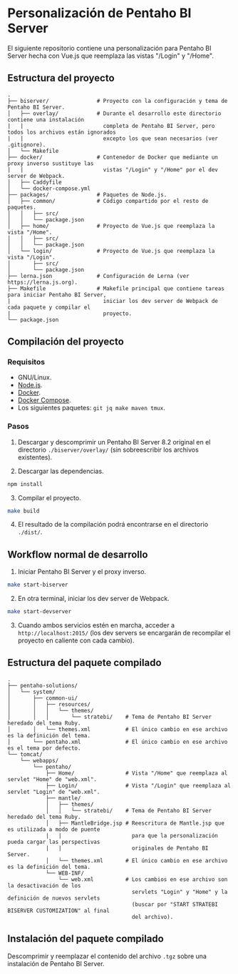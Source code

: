 # Personalización de Pentaho BI Server

El siguiente repositorio contiene una personalización para Pentaho BI Server hecha con Vue.js que
reemplaza las vistas "/Login" y "/Home".

## Estructura del proyecto

```
.
├── biserver/               # Proyecto con la configuración y tema de Pentaho BI Server.
│   ├── overlay/            # Durante el desarrollo este directorio contiene una instalación
|   |                         completa de Pentaho BI Server, pero todos los archivos están ignorados
|   |                         excepto los que sean necesarios (ver .gitignore).
│   └── Makefile
├── docker/                 # Contenedor de Docker que mediante un proxy inverso sustituye las
|   |                         vistas "/Login" y "/Home" por el dev server de Webpack.
│   ├── Caddyfile
│   └── docker-compose.yml
├── packages/               # Paquetes de Node.js.
│   ├── common/             # Código compartido por el resto de paquetes.
│   │   ├── src/
│   │   └── package.json
│   ├── home/               # Proyecto de Vue.js que reemplaza la vista "/Home".
│   │   ├── src/
│   │   └── package.json
│   └── login/              # Proyecto de Vue.js que reemplaza la vista "/Login".
│       ├── src/
│       └── package.json
├── lerna.json              # Configuración de Lerna (ver https://lerna.js.org).
├── Makefile                # Makefile principal que contiene tareas para iniciar Pentaho BI Server,
|                             iniciar los dev server de Webpack de cada paquete y compilar el
|                             proyecto.
└── package.json
```

## Compilación del proyecto

### Requisitos

 * GNU/Linux.
 * [Node.js](https://nodejs.org/en/download/package-manager/).
 * [Docker](https://docs.docker.com/install/).
 * [Docker Compose](https://docs.docker.com/compose/install/).
 * Los siguientes paquetes: `git jq make maven tmux`.

### Pasos

 1. Descargar y descomprimir un Pentaho BI Server 8.2 original en el directorio
    `./biserver/overlay/` (sin sobreescribir los archivos existentes).

 2. Descargar las dependencias.
 ```sh
 npm install
 ```

 3. Compilar el proyecto.
 ```sh
 make build
 ```

 4. El resultado de la compilación podrá encontrarse en el directorio `./dist/`.

## Workflow normal de desarrollo

 1. Iniciar Pentaho BI Server y el proxy inverso.
```sh
make start-biserver
```

2. En otra terminal, iniciar los dev server de Webpack.
```sh
make start-devserver
```

3. Cuando ambos servicios estén en marcha, acceder a `http://localhost:2015/`
   (los dev servers se encargarán de recompilar el proyecto en caliente con cada cambio).

## Estructura del paquete compilado

```
.
├── pentaho-solutions/
│   └── system/
│       ├── common-ui/
│       │   ├── resources/
│       │   │   └── themes/
│       │   │       └── stratebi/    # Tema de Pentaho BI Server heredado del tema Ruby.
│       │   └── themes.xml           # El único cambio en ese archivo es la definición del tema.
│       └── pentaho.xml              # El único cambio en ese archivo es el tema por defecto.
└── tomcat/
    └── webapps/
        └── pentaho/
            ├── Home/                # Vista "/Home" que reemplaza al servlet "Home" de "web.xml".
            ├── Login/               # Vista "/Login" que reemplaza al servlet "Login" de "web.xml".
            ├── mantle/
            │   ├── themes/
            │   │   └── stratebi/    # Tema de Pentaho BI Server heredado del tema Ruby.
            │   ├── MantleBridge.jsp # Reescritura de Mantle.jsp que es utilizada a modo de puente
            |   |                      para que la personalización pueda cargar las perspectivas
            |   |                      originales de Pentaho BI Server.
            │   └── themes.xml       # El único cambio en ese archivo es la definición del tema.
            └── WEB-INF/
                └── web.xml          # Los cambios en ese archivo son la desactivación de los
                                       servlets "Login" y "Home" y la definición de nuevos servlets
                                       (buscar por "START STRATEBI BISERVER CUSTOMIZATION" al final
                                       del archivo).
```

## Instalación del paquete compilado

Descomprimir y reemplazar el contenido del archivo `.tgz` sobre una instalación de Pentaho BI Server.
